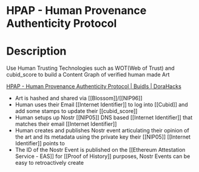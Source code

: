 # HPAP - Human Provenance Authenticity Protocol

# Description

Use Human Trusting Technologies such as WOT(Web of Trust) and cubid_score to build a Content Graph of verified human made Art

[HPAP - Human Provenance Authenticity Protocol | Buidls | DoraHacks](https://dorahacks.io/buidl/19411/)

* Art is hashed and shared via [[Blossom]]/[[NIP96]]
* Human uses their Email [[Internet Identifier]] to log into [[Cubid]] and add some stamps to update their [[cubid_score]]
* Human setups up Nostr [[NIP05]] DNS based [[Internet Identifier]] that matches their email [[Internet Identifier]] 
* Human creates and publishes Nostr event articulating their opinion of the art and its metadata using the private key their [[NIP05]] [[Internet Identifier]] points to
* The ID of the Nostr Event is published on the [[Ethereum Attestation Service - EAS]] for [[Proof of History]] purposes, Nostr Events can be easy to retroactively create